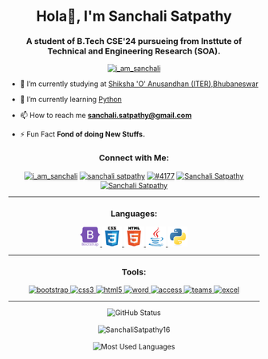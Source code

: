 <h1 align="center">Hola👋, I'm Sanchali Satpathy</h1>
<h3 align="center">A student of B.Tech CSE'24 pursueing from Insttute of Technical and Engineering Research (SOA). </h3>

<p align="center"> <a href="https://twitter.com/i_am_sanchali" target="blank"><img src="https://img.shields.io/twitter/follow/i_am_sanchali?logo=twitter&style=for-the-badge" alt="i_am_sanchali" /></a> </p>

- 🔭 I’m currently studying at [Shiksha 'O' Anusandhan (ITER),Bhubaneswar](https://www.soa.ac.in/iter)

- 🌱 I’m currently learning [Python](https://www.udemy.com/course/complete-python-bootcamp/)

- 📫 How to reach me **sanchali.satpathy@gmail.com**

- ⚡ Fun Fact **Fond of doing New Stuffs.**

<h3 align="center">Connect with Me: </h3>
<p align="center">
<a href="https://twitter.com/i_am_sanchali" target="blank">
<img align="center" src="https://raw.githubusercontent.com/rahuldkjain/github-profile-readme-generator/master/src/images/icons/Social/twitter.svg" alt="i_am_sanchali" height="30" width="40" /></a>
<a href="https://linkedin.com/in/sanchali satpathy" target="blank">
<img align="center" src="https://raw.githubusercontent.com/rahuldkjain/github-profile-readme-generator/master/src/images/icons/Social/linked-in-alt.svg" alt="sanchali satpathy" height="30" width="40" /></a>
<a href="https://discord.gg/#4177" target="blank">
<img align="center" src="https://raw.githubusercontent.com/rahuldkjain/github-profile-readme-generator/master/src/images/icons/Social/discord.svg" alt="#4177" height="30" width="40" /></a>
<a href="mailto:sanchali.satpathy@gmail.com" target="blank">
<img align="center" src="https://styles.redditmedia.com/t5_2ql26/styles/communityIcon_ttol3193w1a61.jpg?format=pjpg&s=5d0e8303b217fa3baa75b70186d88bc7834ba694" alt="Sanchali Satpathy" height="30" width="40" /></a> 
<a href="mailto:sanchalisatpathy@yahoo.com" target="blank">
<img align="center" src="https://s.yimg.com/cv/apiv2/myc/mail/Mail_iOS_app_icon.png" alt="Sanchali Satpathy" height="30" width="40" /></a>
</p>

---

<h3 align="center">Languages:</h3>
<p align="center"> 
<a href="https://getbootstrap.com" target="_blank" rel="noreferrer"> 
<img src="https://raw.githubusercontent.com/devicons/devicon/master/icons/bootstrap/bootstrap-plain-wordmark.svg" alt="bootstrap" width="40" height="40"/> </a> 
<a href="https://www.w3schools.com/css/" target="_blank" rel="noreferrer"> 
<img src="https://raw.githubusercontent.com/devicons/devicon/master/icons/css3/css3-original-wordmark.svg" alt="css3" width="40" height="40"/> </a> 
<a href="https://www.w3.org/html/" target="_blank" rel="noreferrer"> 
<img src="https://raw.githubusercontent.com/devicons/devicon/master/icons/html5/html5-original-wordmark.svg" alt="html5" width="40" height="40"/> </a>
<a href="https://www.java.com" target="_blank" rel="noreferrer"> 
<img src="https://raw.githubusercontent.com/devicons/devicon/master/icons/java/java-original.svg" alt="java" width="40" height="40"/> </a> 
<a href="https://www.python.org" target="_blank" rel="noreferrer"> 
<img src="https://raw.githubusercontent.com/devicons/devicon/master/icons/python/python-original.svg" alt="python" width="40" height="40"/> </a> 
</p>

---

<h3 align="center">Tools:</h3>
<p align="center"> 
<a href="https://code.visualstudio.com/" target="_blank" rel="noreferrer"> 
<img src="https://cdn.icon-icons.com/icons2/3053/PNG/512/microsoft_visual_studio_code_macos_bigsur_icon_189957.png" alt="bootstrap" width="50" height="40"/> </a> 

  <a href="https://www.eclipse.org/" target="_blank" rel="noreferrer"> 
<img src="https://user-images.githubusercontent.com/11943860/46922529-b28cdc80-cfe0-11e8-9aec-0091161d3599.png" alt="css3" width="40" height="35"/> </a> 

  <a href="https://www.microsoft.com/en-in/microsoft-365/powerpoint" target="_blank" rel="noreferrer"> 
<img src="https://static.cdnlogo.com/logos/m/73/microsoft-powerpoint.png" alt="html5" width="40" height="40"/> </a>

  <a href="https://en.softonic.com/downloads/word-for-windows-10" target="_blank" rel="noreferrer"> 
<img src="https://upload.wikimedia.org/wikipedia/commons/thumb/f/fd/Microsoft_Office_Word_%282019%E2%80%93present%29.svg/2203px-Microsoft_Office_Word_%282019%E2%80%93present%29.svg.png" alt="word" width="40" height="35"/> </a> 

  <a href="https://www.microsoft.com/en-ww/microsoft-365/access" target="_blank" rel="noreferrer"> 
<img src="https://upload.wikimedia.org/wikipedia/commons/thumb/f/f1/Microsoft_Office_Access_%282019-present%29.svg/1200px-Microsoft_Office_Access_%282019-present%29.svg.png" alt="access" width="40" height="35"/> </a> 

  <a href="https://www.microsoft.com/en-in/microsoft-teams/download-app" target="_blank" rel="noreferrer"> 
<img src="https://upload.wikimedia.org/wikipedia/commons/thumb/c/c9/Microsoft_Office_Teams_%282018%E2%80%93present%29.svg/2203px-Microsoft_Office_Teams_%282018%E2%80%93present%29.svg.png" alt="teams" width="40" height="40"/> </a> 

  <a href="https://www.microsoft.com/en-in/microsoft-365/excel" target="_blank" rel="noreferrer"> 
<img src="https://upload.wikimedia.org/wikipedia/commons/thumb/3/34/Microsoft_Office_Excel_%282019%E2%80%93present%29.svg/2203px-Microsoft_Office_Excel_%282019%E2%80%93present%29.svg.png" alt="excel" width="45" height="35"/> </a> 
</p>

---

<p align="center">
<img src="https://github-readme-stats.vercel.app/api?username=SanchaliSatpathy16&count_private=true&show_icons=true&theme=algolia" alt="GitHub Status"/><br><br>
<img src = "https://github-readme-streak-stats.herokuapp.com?user=SanchaliSatpathy16&theme=radical&ring=DD2727&fire=DD2727&dates=DD6227&sideNums=176FC5&sideLabels=1E90FF" alt="SanchaliSatpathy16" /><br><br>
 <img src = "https://github-readme-stats.vercel.app/api/top-langs/?username=SanchaliSatpathy16&show_icons=true&layout=compact&theme=algolia" alt="Most Used Languages">
</p>

